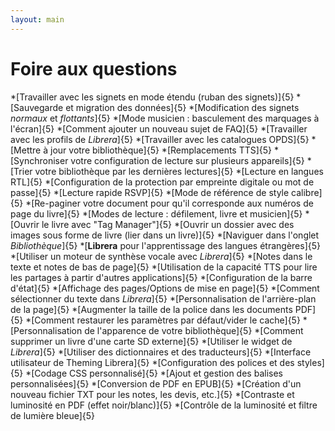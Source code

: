```yaml
---
layout: main
---
```


# Foire aux questions

*[Travailler avec les signets en mode étendu (ruban des signets)]{5}
*[Sauvegarde et migration des données]{5}
*[Modification des signets _normaux_ et _flottants_]{5}
*[Mode musicien : basculement des marquages à l'écran]{5}
*[Comment ajouter un nouveau sujet de FAQ]{5}
*[Travailler avec les profils de _Librera_]{5}
*[Travailler avec les catalogues OPDS]{5}
*[Mettre à jour votre bibliothèque]{5}
*[Remplacements TTS]{5}
*[Synchroniser votre configuration de lecture sur plusieurs appareils]{5}
*[Trier votre bibliothèque par les dernières lectures]{5}
*[Lecture en langues RTL]{5}
*[Configuration de la protection par empreinte digitale ou mot de passe]{5}
*[Lecture rapide RSVP]{5}
*[Mode de référence de style calibre]{5}
*[Re-paginer votre document pour qu'il corresponde aux numéros de page du livre]{5}
*[Modes de lecture : défilement, livre et musicien]{5}
*[Ouvrir le livre avec &quot;Tag Manager&quot;]{5}
*[Ouvrir un dossier avec des images sous forme de livre (lier dans un livre)]{5}
*[Naviguer dans l'onglet _Bibliothèque_]{5}
*[**Librera** pour l'apprentissage des langues étrangères]{5}
*[Utiliser un moteur de synthèse vocale avec _Librera_]{5}
*[Notes dans le texte et notes de bas de page]{5}
*[Utilisation de la capacité TTS pour lire les partages à partir d'autres applications]{5}
*[Configuration de la barre d'état]{5}
*[Affichage des pages/Options de mise en page]{5}
*[Comment sélectionner du texte dans _Librera_]{5}
*[Personnalisation de l'arrière-plan de la page]{5}
*[Augmenter la taille de la police dans les documents PDF]{5}
*[Comment restaurer les paramètres par défaut/vider le cache]{5}
*[Personnalisation de l'apparence de votre bibliothèque]{5}
*[Comment supprimer un livre d'une carte SD externe]{5}
*[Utiliser le widget de _Librera_]{5}
*[Utiliser des dictionnaires et des traducteurs]{5}
*[Interface utilisateur de Theming Librera]{5}
*[Configuration des polices et des styles]{5}
*[Codage CSS personnalisé]{5}
*[Ajout et gestion des balises personnalisées]{5}
*[Conversion de PDF en EPUB]{5}
*[Création d'un nouveau fichier TXT pour les notes, les devis, etc.]{5}
*[Contraste et luminosité en PDF (effet noir/blanc)]{5}
*[Contrôle de la luminosité et filtre de lumière bleue]{5}
